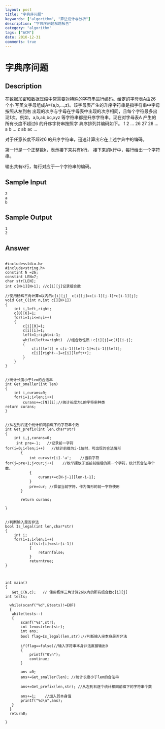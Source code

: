```yaml
---
layout: post
title: "字典序问题"
keywords: ["algorithm", "算法设计与分析"]
description: "字典序问题解题报告"
category: "algorithm"
tags: ["ACM"]
date: 2010-12-31
comments: true
---
```



# 字典序问题

## Description

在数据加密和数据压缩中常需要对特殊的字符串进行编码。给定的字母表A由26 个小
写英文字母组成A={a,b,…,z}。该字母表产生的升序字符串是指字符串中字母按照从左到右
出现的次序与字母在字母表中出现的次序相同，且每个字符最多出现1次。例如，a,b,ab,bc,xyz
等字符串都是升序字符串。现在对字母表A 产生的所有长度不超过6 的升序字符串按照字
典序排列并编码如下。
       1 2 … 26 27 28 …
       a b … z   ab ac …

对于任意长度不超过6 的升序字符串，迅速计算出它在上述字典中的编码。

第一行是一个正整数k，表示接下来共有k行。
接下来的k行中，每行给出一个字符串。

输出共有k行，每行对应于一个字符串的编码。


## Sample Input

```
2
a
b
```

## Sample Output

```
1
2
```

## Answer

```

#include<stdio.h>     
#include<string.h>     
constint N =26;     
constint LEN=7;     
char str[LEN];     
int c[N+1][N+1]; //c[i][j]记录组合数  

//使用杨辉三角计算n以内的c[i][j]  c[i][j]=c[i-1][j-1]+c[i-1][j];   
void Get_C(int n,int c[][N+1]) 
{   
    int i,left,right;   
    c[0][0]=1;   
    for(i=1;i<=n;i++)   
    {   
        c[i][0]=1;   
        c[i][i]=1;   
        left=1;right=i-1;   
        while(left<=right)  //组合数性质：c[i][j]=c[i][i-j]; 
        {   
            c[i][left] = c[i-1][left-1]+c[i-1][left];   
            c[i][right--]=c[i][left++];    
        }   
    }   
} 
   

//统计长度小于len的合法串 
int Get_smaller(int len)  
{ 
    int i,curans=0; 
    for(i=1;i<len;i++) 
        curans+=c[N][i];//统计长度为i的字符串种类 
return curans; 
} 


//从左到右逐个统计相同前缀下的字符串个数 
int Get_prefix(int len,char*str) 
{ 
    int i,j,curans=0; 
     int pre=-1;   //记录前一字符 
for(i=0;i<len;i++)   //统计前缀为i-1位时，可出现的合法情形  
       {     
           int cur=str[i]-'a';    //当前字符 
for(j=pre+1;j<cur;j++)    //枚举摆放于当前前缀后的第一个字符，统计其合法串个数。 
           {     
               curans+=c[N-j-1][len-i-1];  
           }   
           pre=cur; //保留当前字符，作为情形的前一字符使用 
       }     

       return curans; 

} 


//判断输入是否非法 
bool Is_legal(int len,char*str) 
{ 
    int i; 
    for(i=1;i<len;i++)    
           if(str[i]<=str[i-1])    
           {    
               returnfalse;    
           }    
           returntrue; 
} 



int main()  
{     
   Get_C(N,c);   // 使用杨辉三角计算26以内的所有组合数c[i][j]      
int tests;     
    
  while(scanf("%d",&tests)!=EOF)  
  {  
   while(tests--)     
   {     
       scanf("%s",str);  
       int len=strlen(str);     
       int ans;     
       bool flag=Is_legal(len,str);//判断输入串本身是否非法 

       if(flag==false)//输入字符串本身非法直接输出0 
       {    
           printf("0\n");    
           continue;    
       }    
       
       ans =0;  
       ans+=Get_smaller(len); //统计长度小于len的合法串 

       ans+=Get_prefix(len,str); //从左到右逐个统计相同前缀下的字符串个数 

       ans+=1;    //加入其本身值 
       printf("%d\n",ans);    
   }  
  }  
  return0;     

}
```
